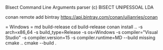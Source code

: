 BIsect Command Line Arguments parser
(c) BISECT UNIPESSOAL LDA

conan remote add bintray https://api.bintray.com/conan/uilianries/conan

= Windows =
md build-release
cd build-release
conan install .. -s arch=x86_64 -s build_type=Release -s os=Windows -s compiler="Visual Studio" -s compiler.version=15 -s compiler.runtime=MD --build missing
cmake ..
cmake --build .

